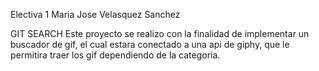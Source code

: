 Electiva 1
Maria Jose Velasquez Sanchez

GIT SEARCH
Este proyecto se realizo con la finalidad de implementar un buscador de gif, el cual estara conectado a una api de giphy, que le permitira traer los gif dependiendo de la categoria.
